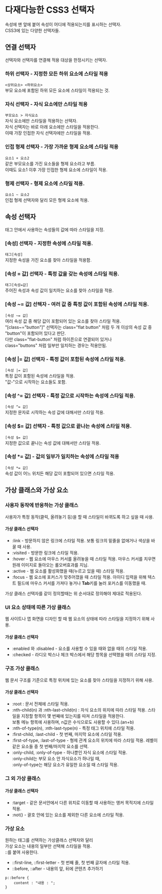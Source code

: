 # 다재다능한 CSS3 선택자        
속성에 맨 앞에 붙어 속성이 어디에 적용되는지를 표시하는 선택자.     
CSS3에 있는 다양한 선택자들.        
## 연결 선택자      
선택자와 선택자를 연결해 적용 대상을 한정시키는 선택자.     
### 하위 선택자 - 지정한 모든 하위 요소에 스타일 적용       
```<상위요소> <하위요소>```         
부모 요소에 포함된 하위 모든 요소에 스타일이 적용되는 것.       
### 자식 선택자 - 자식 요소에만 스타일 적용     
```부모요소 > 자식요소```           
자식 요소에만 스타일을 적용하는 선택자.     
자식 선택자는 바로 아래 요소에만 스타일을 적용한다.   
이때 가장 인접한 자식 선택자에만 스타일을 적용.       
### 인접 형제 선택자 -  가장 가까운 형제 요소에 스타일 적용     
```요소1 + 요소2```         
같은 부모요소를 가진 요소들을 형제 요소라고 부름.       
이때도 요소1 이후 가장 인접한 형제 요소에 스타일이 적용.        
### 형제 선택자 -  형제 요소에 스타일 적용.     
```요소1 ~ 요소2```         
인접 형제 선택자와 달리 모든 형제 요소에 적용.      
## 속성 선택자          
태그 안에서 사용하는 속성들의 값에 따라 스타일을 지정.      
### [속성] 선택자 - 지정한 속성에 스타일 적용.      
```태그[속성]```            
지정한 속성을 가진 요소를 찾아 스타일을 적용함.     
### [속성 = 값] 선택자 - 특정 값을 갖는 속성에 스타일 적용.     
```태그[속성=값]```         
주어진 속성과 속성 값이 일치하는 요소를 찾아 스타일을 적용.     
### [속성 ~= 값] 선텍자 - 여러 값 중 특정 값이 포함된 속성에 스타일 적용.       
```[속성 ~= 값]```          
여러 속성 값 중 해당 값이 포함되어 있는 요소를 찾아 스타일 적용.        
"[class~="button"]" 선택자는 class="flat button" 처럼 두 개 이상의 속성 값 중 "button"이 포함되어 있다고 판단.      
다만 class="flat-button" 처럼 하이픈으로 연결되어 있거나        
class="buttons" 처럼 일부만 일치하는 경우는 적용안됨.       
### [속성 |= 값] 선택자 - 특정 값이 포함된 속성에 스타일 적용.      
```[속성 |= 값]```          
특정 값이 포함된 속성에 스타일을 적용.      
"값-"으로 시작하는 요소들도 포함.       
### [속성 ^= 값] 선택자 - 특정 값으로 시작하는 속성에 스타일 적용.      
```[속성 ^= 값]```          
지정한 문자로 시작하는 속성 값에 대해서만 스타일 적용.      
### [속성 $= 값] 선택자 - 특정 값으로 끝나는 속성에 스타일 적용.        
```[속성 $= 값]```      
지정한 값으로 끝나는 속성 값에 대해서만 스타일 적용.        
### [속성 *= 값] - 값의 일부가 일치하는 속성에 스타일 적용      
```[속성 *= 값]```          
속성 값이 어느 위치든 해당 값이 포함되어 있으면 스타일 적용.        
## 가상 클래스와 가상 요소      
### 사용자 동작에 반응하는 가상 클래스      
사용자가 특정 동작(클릭, 올려놓기 등)을 할 때 스타일이 바뀌도록 하고 싶을 때 사용.      
#### 가상 클래스 선택자         
+ :link - 방문하지 않은 링크에 스타일 적용. 보통 링크의 밑줄을 없애거나 색상을 바꿀 때 사용.        
+ :visited - 방문한 링크에 스타일 적용.     
+ :hover - 웹 요소에 마우스 커서를 올려놓을 때 스타일 적용. 마우스 커서를 치우면 원래 이미지로 돌아오는 롤오버효과를 지님.      
+ :active - 웹 요소를 활성화했을 때(누르고 있을 때) 스타일 적용.        
+ :focus - 웹 요소에 포커스가 맞추어졌을 때 스타일 적용. 아이디 입력을 위해 텍스트 필드에 마우스 커서를 가져다 놓거나 **Tab**키를 눌러 포커스를 이동했을 때.        

가상 클래스 선택자를 같이 정의할때는 위 순서대로 정의해야 제대로 적용된다.      
### UI 요소 상태에 따른 가상 클래스     
웹 사이트나 앱 화면을 디자인 할 때 웹 요소의 상태에 따라 스타일을 지정하기 위해 사용.  
#### 가상 클래스 선택자              
+ :enabled 와 :disabled - 요소를 사용할 수 있을 때와 없을 때의 스타일 적용.     
+ :checked - 라디오 박스나 체크 박스에서 해당 항목을 선택했을 때의 스타일 지정.     
### 구조 가상 클래스        
웹 문서 구조를 기준으로 특정 위치에 있는 요소를 찾아 스타일을 지정하기 위해 사용.       
#### 가상 클래스 선택자     
+ :root : 문서 전체에 스타일 적용.          
+ :nth-child(n) 과 :nth-last-child(n) : 자식 요소의 위치에 따라 스타일 적용. 스타일을 지정할 항목이 몇 번째에 있는지를 따져 스타일을 적용한다.      
    보통 메뉴 항목에 사용하며, n값은 수식으로도 사용할 수 있다.(an+b)      
+ :nth-of-type(n), :nth-last-type(n) - 특정 태그 위치에 스타일 적용.        
+ :first-child, :last-child - 첫 번째, 마지막 요소에 스타일 적용.   
+ :first-of-type, :last-of-type - 형제 관계 요소의 위치에 따라 스타일 적용. 레벨이 같은 요소들 중 첫 번째/마지막 요소를 선택.       
+ :only-child, :only-of-type - 하나뿐인 자식 요소에 스타일 적용.        
 :only-child는 부모 요소 안 자식요소가 하나일 때,       
 :only-of-type는 해당 요소가 유일한 요소일 때 스타일 적용.      
### 그 외 가상 클래스       
#### 가상 클래스 선택자     
+ :target - 같은 문서안에서 다른 위치로 이동할 때 사용하는 앵커 목적지에 스타일 적용.       
+ :not() - 괄호 안에 있는 요소를 제외한 다른 요소에 스타일 적용.        
### 가상 요소       
원하는 태그를 선택하는 가상클래스 선택자와 달리         
가상 요소는 내용의 일부만 선택해 스타일을 적용.         
::를 붙여 사용한다.     
+ ::first-line, ::first-letter - 첫 번째 줄, 첫 번째 글자에 스타일 적용.        
+ ::before, ::after - 내용의 앞, 뒤에 콘텐츠 추가하기       
```
p::before {
    content : "내용 : ";
}
```         
